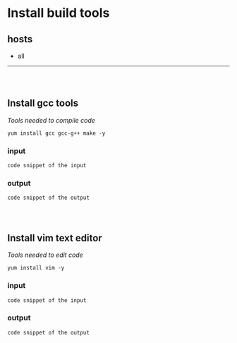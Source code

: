# Install build tools

## hosts
- all

----

` `  
` `  
## Install gcc tools

*Tools needed to compile code*

```
yum install gcc gcc-g++ make -y
```

### input
```
code snippet of the input
```

### output
```
code snippet of the output
```

` `  
` `  
## Install vim text editor

*Tools needed to edit code*

```
yum install vim -y
```

### input
```
code snippet of the input
```

### output
```
code snippet of the output
```

